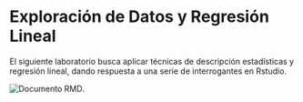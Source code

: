 # Exploración de Datos y Regresión Lineal

El siguiente laboratorio busca aplicar técnicas de descripción estadísticas y regresión lineal, dando respuesta a una serie de interrogantes en Rstudio.

![Documento RMD](https://felipecatalanperez.github.io/Laboratorio_1/).